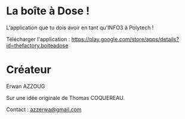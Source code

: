 # La boîte à Dose !
L'application que tu dois avoir en tant qu'INFO3 à Polytech !

Télécharger l'application : https://play.google.com/store/apps/details?id=thefactory.boiteadose

# Créateur
Erwan AZZOUG

Sur une idée originale de Thomas COQUEREAU.

Contact : azzerwa@gmail.com
